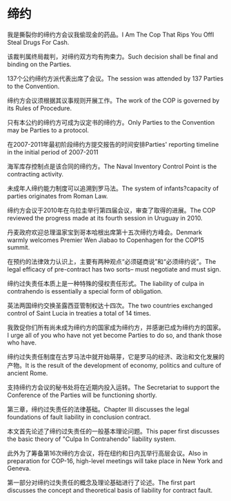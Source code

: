 # 缔约

<p><span class="chinese">我是撕裂你的缔约方会议我偷现金的药品。</span><span class="english">I Am The Cop That Rips You OffI Steal Drugs For Cash.</span></p>

<p><span class="chinese">该裁判属终局裁判，对缔约双方均有拘束力。</span><span class="english">Such decision shall be final and binding on the Parties.</span></p>

<p><span class="chinese">137个公约缔约方派代表出席了会议。</span><span class="english">The session was attended by 137 Parties to the Convention.</span></p>

<p><span class="chinese">缔约方会议须根据其议事规则开展工作。</span><span class="english">The work of the COP is governed by its Rules of Procedure.</span></p>

<p><span class="chinese">只有本公约的缔约方可成为议定书的缔约方。</span><span class="english">Only Parties to the Convention may be Parties to a protocol.</span></p>

<p><span class="chinese">在2007-2011年最初阶段缔约方提交报告的时间安排</span><span class="english">Parties' reporting timeline in the initial period of 2007-2011</span></p>

<p><span class="chinese">海军库存控制点是该合同的缔约方。</span><span class="english">The Naval Inventory Control Point is the contracting activity.</span></p>

<p><span class="chinese">未成年人缔约能力制度可以追溯到罗马法。</span><span class="english">The system of infants?capacity of parties originates from Roman Law.</span></p>

<p><span class="chinese">缔约方会议于2010年在乌拉圭举行第四届会议，审查了取得的进展。</span><span class="english">The COP reviewed the progress made at its fourth session in Uruguay in 2010.</span></p>

<p><span class="chinese">丹麦政府欢迎总理温家宝到哥本哈根出席第十五次缔约方峰会。</span><span class="english">Denmark warmly welcomes Premier Wen Jiabao to Copenhagen for the COP15 summit.</span></p>

<p><span class="chinese">在预约的法律效力认识上，主要有两种观点“必须磋商说”和“必须缔约说”。</span><span class="english">The legal efficacy of pre-contract has two sorts– must negotiate and must sign.</span></p>

<p><span class="chinese">缔约过失责任本质上是一种特殊的侵权责任形式。</span><span class="english">The liability of culpa in contrahendo is essentially a special form of obligation.</span></p>

<p><span class="chinese">英法两国缔约交换圣露西亚管制权达十四次。</span><span class="english">The two countries exchanged control of Saint Lucia in treaties a total of 14 times.</span></p>

<p><span class="chinese">我敦促你们所有尚未成为缔约方的国家成为缔约方，并感谢已成为缔约方的国家。</span><span class="english">I urge all of you who have not yet become Parties to do so, and thank those who have.</span></p>

<p><span class="chinese">缔约过失责任制度在古罗马法中就开始萌芽，它是罗马的经济、政治和文化发展的产物。</span><span class="english">It is the result of the development of economy, politics and culture of ancient Rome.</span></p>

<p><span class="chinese">支持缔约方会议的秘书处将在近期内投入运转。</span><span class="english">The Secretariat to support the Conference of the Parties will be functioning shortly.</span></p>

<p><span class="chinese">第三章，缔约过失责任的法律基础。</span><span class="english">Chapter III discusses the legal foundations of fault liability in conclusion contract.</span></p>

<p><span class="chinese">本文首先论述了缔约过失责任的一般基本理论问题。</span><span class="english">This paper first discusses the basic theory of "Culpa In Contrahendo" liability system.</span></p>

<p><span class="chinese">此外为了筹备第16次缔约方会议，将在纽约和日内瓦举行高层会议。</span><span class="english">Also in preparation for COP-16, high-level meetings will take place in New York and Geneva.</span></p>

<p><span class="chinese">第一部分对缔约过失责任的概念及理论基础进行了论述。</span><span class="english">The first part discusses the concept and theoretical basis of liability for contract fault.</span></p>

